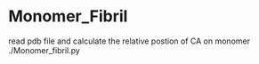 # Monomer_Fibril
read pdb file and calculate the relative postion of CA on monomer
./Monomer_fibril.py

